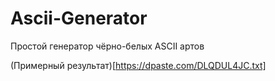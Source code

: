 # Ascii-Generator
Простой генератор чёрно-белых ASCII артов

(Примерный результат)[https://dpaste.com/DLQDUL4JC.txt]
